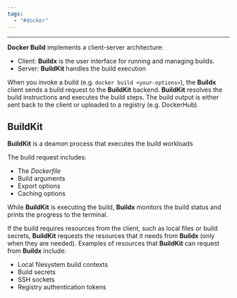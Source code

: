 ```yaml
---
tags:
  - "#docker"
---
```

---
**Docker Build** implements a client-server architecture:

- Client: **Buildx** is the user interface for running and managing builds.
- Server: **BuildKit** handles the build execution

 When you invoke a build (e.g. `docker build <your-options>`), the **Buildx** client sends a build request to the **BuildKit** backend. **BuildKit** resolves the build instructions and executes the build steps. The build output is either sent back to the client or uploaded to a registry (e.g. DockerHub).

## BuildKit

**BuildKit** is a deamon process that executes the build workloads

The build request includes:

- The *Dockerfile*
- Build arguments
- Export options
- Caching options

While **BuildKit** is executing the build, **Buildx** monitors the build status and prints the progress to the terminal. 

If the build requires resources from the client, such as local files or build secrets, **BuildKit** requests the resources that it needs from **Buildx** (only when they are needed). Examples of resources that **BuildKit** can request from **Buildx** include:

- Local filesystem build contexts
- Build secrets
- SSH sockets
- Registry authentication tokens
